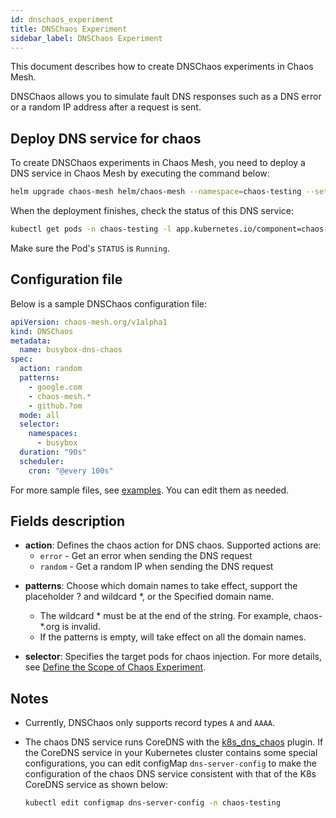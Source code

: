 ```yaml
---
id: dnschaos_experiment
title: DNSChaos Experiment
sidebar_label: DNSChaos Experiment
---
```


This document describes how to create DNSChaos experiments in Chaos Mesh.

DNSChaos allows you to simulate fault DNS responses such as a DNS error or a random IP address after a request is sent.

## Deploy DNS service for chaos

To create DNSChaos experiments in Chaos Mesh, you need to deploy a DNS service in Chaos Mesh by executing the command below:

```bash
helm upgrade chaos-mesh helm/chaos-mesh --namespace=chaos-testing --set dnsServer.create=true
```

When the deployment finishes, check the status of this DNS service:

```bash
kubectl get pods -n chaos-testing -l app.kubernetes.io/component=chaos-dns-server
```

Make sure the Pod's `STATUS` is `Running`.

## Configuration file

Below is a sample DNSChaos configuration file:

```yaml
apiVersion: chaos-mesh.org/v1alpha1
kind: DNSChaos
metadata:
  name: busybox-dns-chaos
spec:
  action: random
  patterns:
    - google.com
    - chaos-mesh.*
    - github.?om
  mode: all
  selector:
    namespaces:
      - busybox
  duration: "90s"
  scheduler:
    cron: "@every 100s"
```

For more sample files, see [examples](https://github.com/chaos-mesh/chaos-mesh/tree/master/examples). You can edit them as needed.

## Fields description

- **action**: Defines the chaos action for DNS chaos. Supported actions are:
    - `error` - Get an error when sending the DNS request
    - `random` - Get a random IP when sending the DNS request

* **patterns**: Choose which domain names to take effect, support the placeholder ? and wildcard *, or the Specified domain name.
  - The wildcard * must be at the end of the string. For example, chaos-*.org is invalid.
  - If the patterns is empty, will take effect on all the domain names.

* **selector**: Specifies the target pods for chaos injection. For more details, see [Define the Scope of Chaos Experiment](../user_guides/experiment_scope.md).


## Notes

- Currently, DNSChaos only supports record types `A` and `AAAA`.
- The chaos DNS service runs CoreDNS with the  [k8s_dns_chaos](https://github.com/chaos-mesh/k8s_dns_chaos) plugin. If the CoreDNS service in your Kubernetes cluster contains some special configurations, you can edit configMap `dns-server-config` to make the configuration of the chaos DNS service consistent with that of the K8s CoreDNS service as shown below:

    ```bash
    kubectl edit configmap dns-server-config -n chaos-testing
    ```
